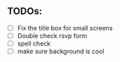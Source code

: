 ## TODOs:
- [ ] Fix the title box for small screens
- [ ] Double check rsvp form
- [ ] spell check
- [ ] make sure background is cool